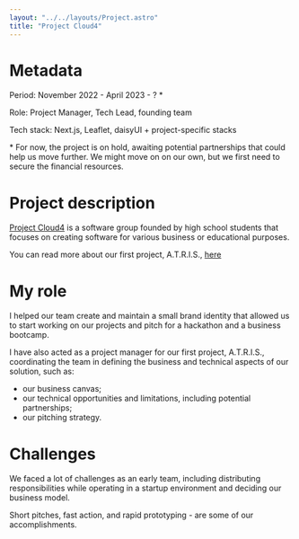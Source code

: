 ```yaml
---
layout: "../../layouts/Project.astro"
title: "Project Cloud4"
---
```


# Metadata

Period: November 2022 - April 2023 - ? \*

Role: Project Manager, Tech Lead, founding team

Tech stack: Next.js, Leaflet, daisyUI + project-specific stacks

\* For now, the project is on hold, awaiting potential partnerships that could help us move further. We might move on on our own, but we first need to secure the financial resources.

# Project description

[Project Cloud4](https://www.projectcloud4.com) is a software group founded by high school students that focuses on creating software for various business or educational purposes.

You can read more about our first project, A.T.R.I.S., [here](https://www.projectcloud4.com/atris)

# My role

I helped our team create and maintain a small brand identity that allowed us to start working on our projects and pitch for a hackathon and a business bootcamp.

I have also acted as a project manager for our first project, A.T.R.I.S., coordinating the team in defining the business and technical aspects of our solution, such as:

- our business canvas;
- our technical opportunities and limitations, including potential partnerships;
- our pitching strategy.

# Challenges

We faced a lot of challenges as an early team, including distributing responsibilities while operating in a startup environment and deciding our business model.

Short pitches, fast action, and rapid prototyping - are some of our accomplishments.
